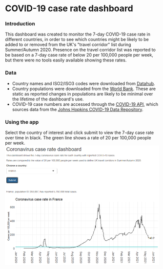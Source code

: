 # COVID-19 case rate dashboard

### Introduction
This dashboard was created to monitor the 7-day COVID-19 case rate in different countries, in order to see which countries might be likely to be added to or removed from the UK's "travel corridor" list during Summer/Autumn 2020. Presence on the travel corridor list was reported to be based on a 7-day case rate of below 20 per 100,000 people per week, but there were no tools easily available showing these rates.

### Data
* Country names and ISO2/ISO3 codes were downloaded from [Datahub](https://datahub.io/core/country-codes).
* Country populations were downloaded from the [World Bank](https://data.worldbank.org/indicator/SP.POP.TOTL). These are static as reported changes in populations are likely to be minimal over the lifetime of the dashboard's use.
* COVID-19 case numbers are accessed through the [COVID-19 API](https://covid19api.com/), which sources data from the [Johns Hopkins COVID-19 Data Repository](https://github.com/CSSEGISandData/COVID-19).

### Using the app
Select the country of interest and click submit to view the 7-day case rate over time in black. The green line shows a rate of 20 per 100,000 people per week.
![App screenshot](corona_screenshot.png)
